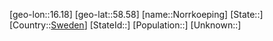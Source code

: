 ﻿---
location: [58.58,16.18]
type: City
tags:
- geo/City


SpocWebEntityId: 32953
isDeleted: false
confidential: public

---
[geo-lon::16.18]
[geo-lat::58.58]
[name::Norrkoeping]
[State::]
[Country::[Sweden](geo/Continent/Europe/Sweden.md)]
[StateId::]
[Population::]
[Unknown::]

